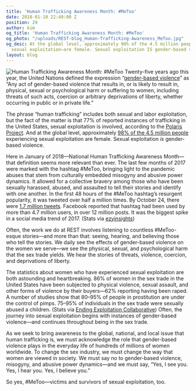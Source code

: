 ```yaml
---
title: 'Human Trafficking Awareness Month: #MeToo'
date: 2018-01-10 22:49:00 Z
position: 29
author: kim
og_title: 'Human Trafficking Awareness Month: #MeToo'
og_photo: "/uploads/REST-blog_Human-Trafficking-Awareness_MeToo.jpg"
og_desc: At the global level, approximately 98% of the 4.5 million people experiencing
  sexual exploitation—are female. Sexual exploitation IS gender-based violence.
layout: blog
---
```


![Human Trafficking Awareness Month: #MeToo](/uploads/REST-blog_Human-Trafficking-Awareness_MeToo.jpg)
Twenty-five years ago this year, the United Nations defined the expression “[gender-based violence](http://www.un.org/documents/ga/res/48/a48r104.htm)” as “Any act of gender-based violence that results in, or is likely to result in, physical, sexual or psychological harm or suffering to women, including threats of such acts, coercion or arbitrary deprivations of liberty, whether occurring in public or in private life.”

The phrase “human trafficking” includes both sexual and labor exploitation, but the fact of the matter is that 77% of reported instances of trafficking in the United States, sexual exploitation is involved, according to the [Polaris Project](https://polarisproject.org/resources/2016-hotline-statistics). And at the global level, approximately [98% of the 4.5 million people](http://www.ilo.org/global/about-the-ilo/newsroom/news/WCMS_181961/lang--it/index.htm) experiencing sexual exploitation are female. Sexual exploitation *is* gender-based violence. 

Here in January of 2018—National Human Trafficking Awareness Month—that definition seems more relevant than ever. The last few months of 2017 were marked with the hashtag #MeToo, bringing light to the pandemic abuses that stem from culturally embedded misogyny and abusive power dynamics. It allowed for a collective bravery among those who have been sexually harassed, abused, and assaulted to tell their stories and identify with one another. In the first 48 hours of the #MeToo hashtag’s resurgent popularity, it was tweeted over half a million times. By October 24, there were [1.7 million tweets](https://www.cbsnews.com/news/metoo-reaches-85-countries-with-1-7-million-tweets/). Facebook reported that hashtag had been used by more than 4.7 million users, in over 12 million posts. It was the biggest spike in a social media trend of 2017. (Stats via [ezyinsights](https://ezyinsights.com/metoo-viral-event-2017-1/))

Often, the work we do at REST involves listening to countless #MeToo-esque stories—and more than that: seeing, hearing, and believing those who tell the stories. We daily see the effects of gender-based violence on the women we serve—we see the physical, sexual, and psychological harm that the sex trade yields. We hear the stories of threats, violence, coercion, and deprivations of liberty. 

The statistics about women who have experienced sexual exploitation are both astounding and heartbreaking. 86% of women in the sex trade in the United States have been subjected to physical violence, sexual assault, and other forms of violence by their buyers—62% reporting having been raped. A number of studies show that 80–95% of people in prostitution are under the control of pimps. 75–95% of individuals in the sex trade were sexually abused a children. (Stats via [Ending Exploitation Collaborative](http://endingexploitation.com/)) Often, the journey into sexual exploitation begins with instances of gender-based violence—and continues throughout being in the sex trade. 

As we seek to bring awareness to the global, national, and local issue that human trafficking is, we must acknowledge the role that gender-based violence plays in the everyday life of hundreds of millions of women worldwide. To change the sex industry, we must change the way that women are viewed in society. We must say no to gender-based violence, misogyny, and abusive power dynamics—and we must say, “Yes, I see you. Yes, I hear you. Yes, I believe you.” 

So yes, #MeToo—victims and survivors of sexual exploitation, too. 
